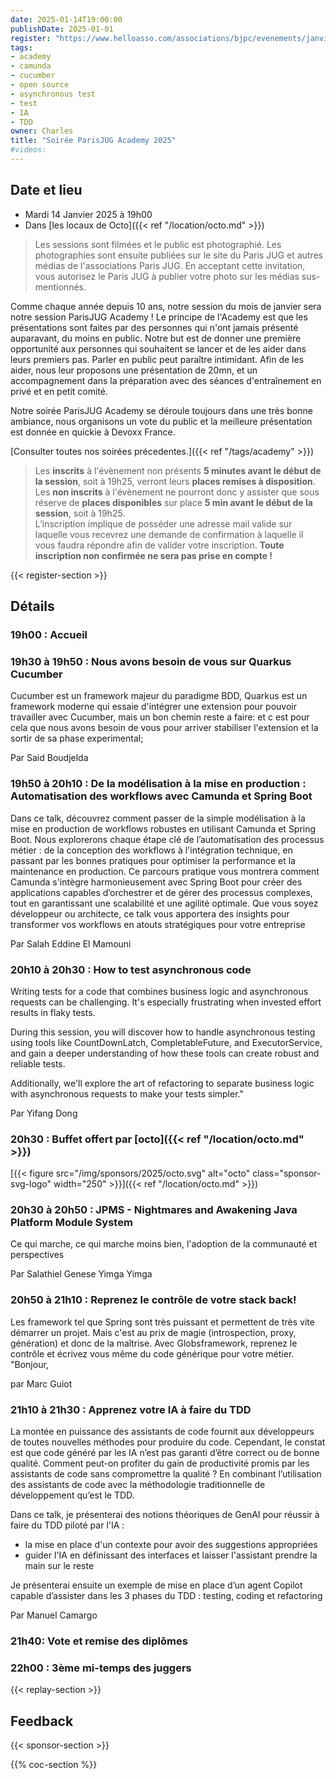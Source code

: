 ```yaml
---
date: 2025-01-14T19:00:00
publishDate: 2025-01-01
register: "https://www.helloasso.com/associations/bjpc/evenements/janvier-2025"
tags:
- academy
- camunda
- cucumber
- open source
- asynchronous test
- test
- IA
- TDD
owner: Charles
title: "Soirée ParisJUG Academy 2025"
#videos:
---
```


## Date et lieu

* Mardi 14 Janvier 2025 à 19h00
* Dans [les locaux de Octo]({{< ref "/location/octo.md" >}})

> Les sessions sont filmées et le public est photographié. Les photographies sont ensuite publiées sur le site du Paris JUG et autres médias de l'associations Paris JUG. En acceptant cette invitation, vous autorisez le Paris JUG à publier votre photo sur les médias sus-mentionnés.

Comme chaque année depuis 10 ans, notre session du mois de janvier sera notre session ParisJUG Academy !
Le principe de l'Academy est que les présentations sont faites par des personnes qui n'ont jamais présenté auparavant, du moins en public.
Notre but est de donner une première opportunité aux personnes qui souhaitent se lancer et de les aider dans leurs premiers pas.
Parler en public peut paraître intimidant.
Afin de les aider, nous leur proposons une présentation de 20mn, et un accompagnement dans la préparation avec des séances d'entraînement en privé et en petit comité.

Notre soirée ParisJUG Academy se déroule toujours dans une très bonne ambiance, nous organisons un vote du public et la meilleure présentation est donnée en quickie à Devoxx France.

[Consulter toutes nos soirées précedentes.]({{< ref "/tags/academy" >}})

> Les **inscrits** à l'évènement non présents **5 minutes avant le début de la session**, soit à 19h25, verront leurs **places remises à disposition**.  
Les **non inscrits** à l'évènement ne pourront donc y assister que sous réserve de **places disponibles** sur place **5 min avant le début de la session**, soit à 19h25.  
L’inscription implique de posséder une adresse mail valide sur laquelle vous recevrez une demande de confirmation à laquelle il vous faudra répondre afin de valider votre inscription.
**Toute inscription non confirmée ne sera pas prise en compte !**

{{< register-section >}}

## Détails

### 19h00 : Accueil

### 19h30 à 19h50 : Nous avons besoin de vous sur Quarkus Cucumber 

Cucumber est un framework majeur du paradigme BDD, Quarkus est un framework moderne qui essaie d'intégrer une extension pour pouvoir travailler avec Cucumber,  mais un bon chemin reste a faire: et c est pour cela que nous avons besoin de vous pour arriver stabiliser l'extension et la sortir de sa phase experimental;  

Par Said Boudjelda

### 19h50 à 20h10 : De la modélisation à la mise en production : Automatisation des workflows avec Camunda et Spring Boot

Dans ce talk, découvrez comment passer de la simple modélisation à la mise en production de workflows robustes en utilisant Camunda et Spring Boot. Nous explorerons chaque étape clé de l’automatisation des processus métier : de la conception des workflows à l'intégration technique, en passant par les bonnes pratiques pour optimiser la performance et la maintenance en production. Ce parcours pratique vous montrera comment Camunda s'intègre harmonieusement avec Spring Boot pour créer des applications capables d’orchestrer et de gérer des processus complexes, tout en garantissant une scalabilité et une agilité optimale. Que vous soyez développeur ou architecte, ce talk vous apportera des insights pour transformer vos workflows en atouts stratégiques pour votre entreprise


Par Salah Eddine El Mamouni

### 20h10 à 20h30 : How to test asynchronous code

Writing tests for a code that combines business logic and asynchronous requests can be challenging. It's especially frustrating when invested effort results in flaky tests. 

During this session, you will discover how to handle asynchronous testing using tools like CountDownLatch, CompletableFuture, and ExecutorService, and gain a deeper understanding of how these tools can create robust and reliable tests.

Additionally, we'll explore the art of refactoring to separate business logic with asynchronous requests to make your tests simpler."

Par Yifang Dong

### 20h30 : Buffet offert par [octo]({{< ref "/location/octo.md" >}})

[{{< figure src="/img/sponsors/2025/octo.svg" alt="octo" class="sponsor-svg-logo" width="250" >}}]({{< ref "/location/octo.md" >}})

### 20h30 à 20h50 : JPMS - Nightmares and Awakening	Java Platform Module System

Ce qui marche, ce qui marche moins bien, l'adoption de la communauté et perspectives

Par Salathiel Genese Yimga Yimga 

### 20h50 à 21h10 : Reprenez le contrôle de votre stack back!

Les framework tel que Spring sont très puissant et permettent de très vite démarrer un projet. Mais c'est au prix de magie (introspection, proxy, génération) et donc de la maîtrise. Avec Globsframework, reprenez le contrôle et écrivez vous même du code générique pour votre métier.	"Bonjour,

par Marc Guiot

### 21h10 à 21h30 : Apprenez votre IA à faire du TDD

La montée en puissance des assistants de code fournit aux développeurs de toutes nouvelles méthodes pour produire du code. Cependant, le constat est que code généré par les IA n’est pas garanti d’être correct ou de bonne qualité. Comment peut-on profiter du gain de productivité promis par les assistants de code sans compromettre la qualité ? En combinant l’utilisation des assistants de code avec la méthodologie traditionnelle de développement qu’est le TDD.

Dans ce talk, je présenterai des notions théoriques de GenAI pour réussir à faire du TDD piloté par l'IA :

- la mise en place d'un contexte pour avoir des suggestions appropriées
- guider l'IA en définissant des interfaces et laisser l'assistant prendre la main sur le reste

Je présenterai ensuite un exemple de mise en place d’un agent Copilot capable d’assister dans les 3 phases du TDD : testing, coding et refactoring

Par Manuel Camargo

### 21h40: Vote et remise des diplômes

### 22h00 : 3ème mi-temps des juggers

{{< replay-section >}}

## Feedback

{{< sponsor-section >}}

{{% coc-section %}}
